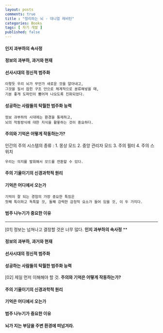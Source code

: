 ```yaml
---
layout: posts
comments: true
title : "정리하는 뇌 - 대니얼 레비틴"
categories: Books
tags: [ 자기 개발 ]
published: false
---
```


#### 인지 과부하의 속사정

#### 정보의 과부하, 과거와 현재

#### 선사시대의 정신적 범주화

```
이렇듯 우리 뇌가 무언가 새로운 것을 알아내고,
그것을 질서 잡힌 구조 안으로 체계적으로 분류해넣을 때,
기분 좋게 도파민이 뿜어져 나오도록 진화되었다.
```

#### 성공하는 사람들의 탁월한 범주화 능력

```
정보 과부하의 시대에는 환경을 통제하고,
뇌의 작동방식에 대한 지식을 활욯하는 것이 중요하다.
```

#### 주의와 기억은 어떻게 작동하는가?

인간의 주의 시스템의 종류
 : 1. 몽상 모드
   2. 중앙 관리자 모드
   3. 주의 필터
   4. 주의 스위치

```
우리는 의지를 발휘해서 모드를 전환할 수 있다.
```

#### 주의 기울이기의 신경과학적 원리

#### 기억은 어디에서 오는가

```
기억이 잘 되는 경험의 가장 중요한 특징은 
첫째 특이하고 독특할 것, 둘째 강력한 감정적 요소가 들어 있을 것, 이 두 가지다.
```

#### 범주 나누기가 중요한 이유

---

[01] 정보는 넘쳐나고 결정할 것은 너무 많다. **인지 과부하의 속사정**
**
#### 정보의 과부하, 과거와 현재

#### 선사시대의 정신적 범주화

#### 성공하는 사람들의 탁월한 범주화 능력

[02] 제일 먼저 이해해야 할 것. **주의와 기억은 어떻게 작동하는가?**


#### 주의 기울이기의 신경과학적 원리

#### 기억은 어디에서 오는가


#### 범주 나누기가 중요한 이유

#### 뇌가 지는 부담을 주변 환경에 떠넘겨라.
